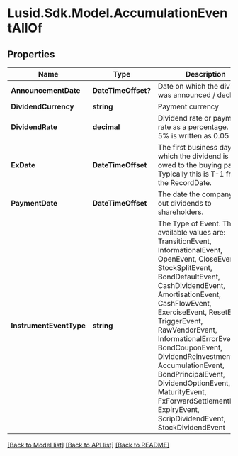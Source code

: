 # Lusid.Sdk.Model.AccumulationEventAllOf

## Properties

Name | Type | Description | Notes
------------ | ------------- | ------------- | -------------
**AnnouncementDate** | **DateTimeOffset?** | Date on which the dividend was announced / declared. | [optional] 
**DividendCurrency** | **string** | Payment currency | 
**DividendRate** | **decimal** | Dividend rate or payment rate as a percentage.  i.e. 5% is written as 0.05 | 
**ExDate** | **DateTimeOffset** | The first business day on which the dividend is not owed to the buying party.  Typically this is T-1 from the RecordDate. | 
**PaymentDate** | **DateTimeOffset** | The date the company pays out dividends to shareholders. | 
**InstrumentEventType** | **string** | The Type of Event. The available values are: TransitionEvent, InformationalEvent, OpenEvent, CloseEvent, StockSplitEvent, BondDefaultEvent, CashDividendEvent, AmortisationEvent, CashFlowEvent, ExerciseEvent, ResetEvent, TriggerEvent, RawVendorEvent, InformationalErrorEvent, BondCouponEvent, DividendReinvestmentEvent, AccumulationEvent, BondPrincipalEvent, DividendOptionEvent, MaturityEvent, FxForwardSettlementEvent, ExpiryEvent, ScripDividendEvent, StockDividendEvent | 

[[Back to Model list]](../README.md#documentation-for-models) [[Back to API list]](../README.md#documentation-for-api-endpoints) [[Back to README]](../README.md)

